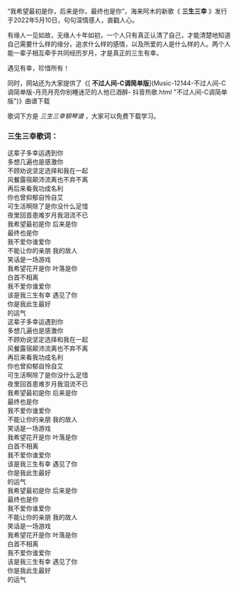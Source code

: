 

“我希望最初是你，后来是你，最终也是你”，海来阿木的新歌《 **三生三幸** 》发行于2022年5月10日，句句深情感人，直戳人心。

有缘人一见如故，无缘人十年如初，一个人只有真正认清了自己，才能清楚地知道自己需要什么样的缘分，追求什么样的感情，以及所爱的人是什么样的人。两个人能一辈子相互牵手共同经历岁月，才是真正的三生有幸。

遇见有幸，珍惜所有！

同时，网站还为大家提供了《[ **不过人间-C调简单版**](Music-12144-不过人间-C调简单版-月亮月亮你别睡迷茫的人他已酒醉-
抖音热歌.html "不过人间-C调简单版")》曲谱下载

歌词下方是 _三生三幸钢琴谱_ ，大家可以免费下载学习。

### 三生三幸歌词：

这辈子多幸运遇到你  
多想几遍也是感激你  
不顾劝说坚定选择和我在一起  
风餐露宿颠沛流离也不弃不离  
再后来看我功成名利  
你也曾抑郁自怜自艾  
可生活啊除了是你没什么足惜  
夜里回首患难岁月我泪流不已  
我希望最初是你 后来是你  
最终也是你  
我不爱你谁爱你  
不能让你的亲朋 我的故人  
笑话是一场游戏  
我希望花开是你 叶落是你  
白首不相离  
我不爱你谁爱你  
该是我三生有幸 遇见了你  
你是我此生最好  
的运气  
这辈子多幸运遇到你  
多想几遍也是感激你  
不顾劝说坚定选择和我在一起  
风餐露宿颠沛流离也不弃不离  
再后来看我功成名利  
你也曾抑郁自怜自艾  
可生活啊除了是你没什么足惜  
夜里回首患难岁月我泪流不已  
我希望最初是你 后来是你  
最终也是你  
我不爱你谁爱你  
不能让你的亲朋 我的故人  
笑话是一场游戏  
我希望花开是你 叶落是你  
白首不相离  
我不爱你谁爱你  
该是我三生有幸 遇见了你  
你是我此生最好  
的运气  
我希望最初是你 后来是你  
最终也是你  
我不爱你谁爱你  
不能让你的亲朋 我的故人  
笑话是一场游戏  
我希望花开是你 叶落是你  
白首不相离  
我不爱你谁爱你  
该是我三生有幸 遇见了你  
你是我此生最好  
的运气

